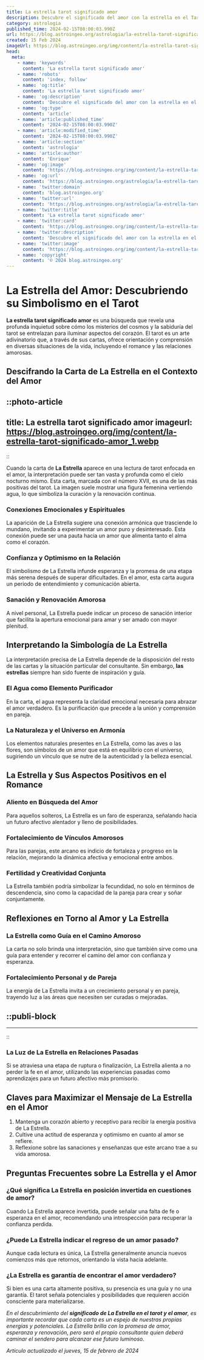```yaml
---
title: La estrella tarot significado amor
description: Descubre el significado del amor con la estrella en el Tarot; esperanza, armonía y guía espiritual. Encuentra la luz en tu camino sentimental.
category: astrologia
published_time: 2024-02-15T08:00:03.990Z
url: https://blog.astroingeo.org/astrologia/la-estrella-tarot-significado-amor
created: 15 Feb 2024
imageUrl: https://blog.astroingeo.org/img/content/la-estrella-tarot-significado-amor_1.webp
head:
  meta:
    - name: 'keywords'
      content: 'La estrella tarot significado amor'
    - name: 'robots'
      content: 'index, follow'
    - name: 'og:title'
      content: 'La estrella tarot significado amor'
    - name: 'og:description'
      content: 'Descubre el significado del amor con la estrella en el Tarot; esperanza, armonía y guía espiritual. Encuentra la luz en tu camino sentimental.'
    - name: 'og:type'
      content: 'article'
    - name: 'article:published_time'
      content: '2024-02-15T08:00:03.990Z'
    - name: 'article:modified_time'
      content: '2024-02-15T08:00:03.990Z'
    - name: 'article:section'
      content: 'astrologia'
    - name: 'article:author'
      content: 'Enrique'
    - name: 'og:image'
      content: 'https://blog.astroingeo.org/img/content/la-estrella-tarot-significado-amor_1.webp'
    - name: 'og:url'
      content: 'https://blog.astroingeo.org/astrologia/la-estrella-tarot-significado-amor'
    - name: 'twitter:domain'
      content: 'blog.astroingeo.org'
    - name: 'twitter:url'
      content: 'https://blog.astroingeo.org/astrologia/la-estrella-tarot-significado-amor'
    - name: 'twitter:title'
      content: 'La estrella tarot significado amor'
    - name: 'twitter:card'
      content: 'https://blog.astroingeo.org/img/content/la-estrella-tarot-significado-amor_1.webp'
    - name: 'twitter:description'
      content: 'Descubre el significado del amor con la estrella en el Tarot; esperanza, armonía y guía espiritual. Encuentra la luz en tu camino sentimental.'
    - name: 'twitter:image'
      content: 'https://blog.astroingeo.org/img/content/la-estrella-tarot-significado-amor_1.webp'
    - name: 'copyright'
      content: '© 2024 blog.astroingeo.org'
---
```

# La Estrella del Amor: Descubriendo su Simbolismo en el Tarot

**La estrella tarot significado amor** es una búsqueda que revela una profunda inquietud sobre cómo los misterios del cosmos y la sabiduría del tarot se entrelazan para iluminar aspectos del corazón. El tarot es un arte adivinatorio que, a través de sus cartas, ofrece orientación y comprensión en diversas situaciones de la vida, incluyendo el romance y las relaciones amorosas.

## Descifrando la Carta de La Estrella en el Contexto del Amor

::photo-article
---
title: La estrella tarot significado amor
imageurl: https://blog.astroingeo.org/img/content/la-estrella-tarot-significado-amor_1.webp
---
::



Cuando la carta de **La Estrella** aparece en una lectura de tarot enfocada en el amor, la interpretación puede ser tan vasta y profunda como el cielo nocturno mismo. Esta carta, marcada con el número XVII, es una de las más positivas del tarot. La imagen suele mostrar una figura femenina vertiendo agua, lo que simboliza la curación y la renovación continua.

### Conexiones Emocionales y Espirituales
La aparición de La Estrella sugiere una conexión armónica que trasciende lo mundano, invitando a experimentar un amor puro y desinteresado. Esta conexión puede ser una pauta hacia un amor que alimenta tanto el alma como el corazón.

### Confianza y Optimismo en la Relación
El simbolismo de La Estrella infunde esperanza y la promesa de una etapa más serena después de superar dificultades. En el amor, esta carta augura un periodo de entendimiento y comunicación abierta.

### Sanación y Renovación Amorosa
A nivel personal, La Estrella puede indicar un proceso de sanación interior que facilita la apertura emocional para amar y ser amado con mayor plenitud.

## Interpretando la Simbología de La Estrella
La interpretación precisa de La Estrella depende de la disposición del resto de las cartas y la situación particular del consultante. Sin embargo, **las estrellas** siempre han sido fuente de inspiración y guía.

### El Agua como Elemento Purificador
En la carta, el agua representa la claridad emocional necesaria para abrazar el amor verdadero. Es la purificación que precede a la unión y comprensión en pareja.

### La Naturaleza y el Universo en Armonía
Los elementos naturales presentes en La Estrella, como las aves o las flores, son símbolos de un amor que está en equilibrio con el universo, sugiriendo un vínculo que se nutre de la autenticidad y la belleza esencial.

## La Estrella y Sus Aspectos Positivos en el Romance

### Aliento en Búsqueda del Amor
Para aquellos solteros, La Estrella es un faro de esperanza, señalando hacia un futuro afectivo alentador y lleno de posibilidades.

### Fortalecimiento de Vínculos Amorosos
Para las parejas, este arcano es indicio de fortaleza y progreso en la relación, mejorando la dinámica afectiva y emocional entre ambos.

### Fertilidad y Creatividad Conjunta
La Estrella también podría simbolizar la fecundidad, no solo en términos de descendencia, sino como la capacidad de la pareja para crear y soñar conjuntamente.

## Reflexiones en Torno al Amor y La Estrella

### La Estrella como Guía en el Camino Amoroso
La carta no solo brinda una interpretación, sino que también sirve como una guía para entender y recorrer el camino del amor con confianza y esperanza.

### Fortalecimiento Personal y de Pareja
La energía de La Estrella invita a un crecimiento personal y en pareja, trayendo luz a las áreas que necesiten ser curadas o mejoradas.


  ::publi-block
  ---
  ---
  ::
  
  

### La Luz de La Estrella en Relaciones Pasadas
Si se atraviesa una etapa de ruptura o finalización, La Estrella alienta a no perder la fe en el amor, utilizando las experiencias pasadas como aprendizajes para un futuro afectivo más promisorio.

## Claves para Maximizar el Mensaje de La Estrella en el Amor

1. Mantenga un corazón abierto y receptivo para recibir la energía positiva de La Estrella.
2. Cultive una actitud de esperanza y optimismo en cuanto al amor se refiere.
3. Reflexione sobre las sanaciones y enseñanzas que este arcano trae a su vida amorosa.

## Preguntas Frecuentes sobre La Estrella y el Amor

### ¿Qué significa La Estrella en posición invertida en cuestiones de amor?
Cuando La Estrella aparece invertida, puede señalar una falta de fe o esperanza en el amor, recomendando una introspección para recuperar la confianza perdida.

### ¿Puede La Estrella indicar el regreso de un amor pasado?
Aunque cada lectura es única, La Estrella generalmente anuncia nuevos comienzos más que retornos, orientando la vista hacia adelante.

### ¿La Estrella es garantía de encontrar el amor verdadero?
Si bien es una carta altamente positiva, su presencia es una guía y no una garantía. El tarot señala potenciales y posibilidades que requieren acción consciente para materializarse.

*En el descubrimiento del **significado de La Estrella en el tarot y el amor**, es importante recordar que cada carta es un espejo de nuestras propias energías y potenciales. La Estrella brilla con la promesa de amor, esperanza y renovación, pero será el propio consultante quien deberá caminar el sendero para alcanzar ese futuro luminoso.*

_Artículo actualizado el jueves, 15 de febrero de 2024_